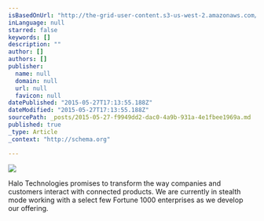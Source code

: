 ```yaml
---
isBasedOnUrl: "http://the-grid-user-content.s3-us-west-2.amazonaws.com/ee7769b0-2b76-4bd1-a31f-2ebc86c63e12.jpg"
inLanguage: null
starred: false
keywords: []
description: ""
author: []
authors: []
publisher:
  name: null
  domain: null
  url: null
  favicon: null
datePublished: "2015-05-27T17:13:55.188Z"
dateModified: "2015-05-27T17:13:55.188Z"
sourcePath: _posts/2015-05-27-f9949dd2-dac0-4a9b-931a-4e1fbee1969a.md
published: true
_type: Article
_context: "http://schema.org"

---
```

![](http://the-grid-user-content.s3-us-west-2.amazonaws.com/ee7769b0-2b76-4bd1-a31f-2ebc86c63e12.jpg)

Halo Technologies promises to transform the way companies and customers interact with connected products. We are currently in stealth mode working with a select few Fortune 1000 enterprises as we develop our offering.